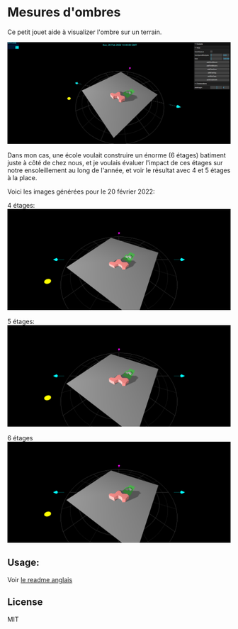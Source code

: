 # Mesures d'ombres

Ce petit jouet aide à visualizer l'ombre sur un terrain.

![screenshot](./resources/images/screenshot.jpg)

Dans mon cas, une école voulait construire un énorme (6 étages) batiment juste à côté de chez nous, et je voulais évaluer l'impact de ces étages sur notre ensoleillement au long de l'année, et voir le résultat avec 4 et 5 étages à la place.

Voici les images générées pour le 20 février 2022:

4 étages:
![4 stories](./resources/images/4_etages_20fev.png)

5 étages:
![5 stories](./resources/images/5_etages_20fev.png)

6 étages
![6 stories](./resources/images/6_etages_20fev.png)

## Usage:

Voir [le readme anglais](./README.md)

## License

MIT
